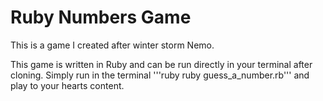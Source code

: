 Ruby Numbers Game
=================

This is a game I created after winter storm Nemo.  

This game is written in Ruby and can be run directly in your terminal after cloning.  Simply run in the terminal '''ruby ruby guess_a_number.rb''' and play to your hearts content.

